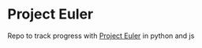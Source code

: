 # Project Euler

Repo to track progress with [Project Euler](https://projecteuler.net/archives) in python and js
